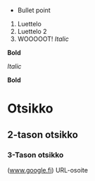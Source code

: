 * Bullet point
1. Luettelo
2. Luettelo 2
3. WOOOOOT!
_Italic_

__Bold__

*Italic*

**Bold**

# Otsikko
## 2-tason otsikko
### 3-Tason otsikko
(www.google.fi) URL-osoite